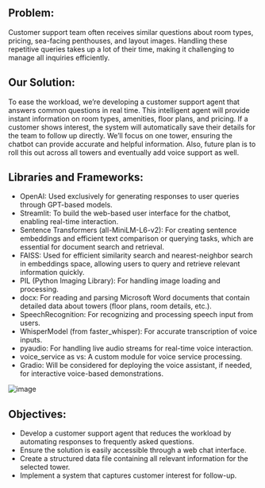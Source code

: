 ## Problem:
Customer support team often receives similar questions about room types, pricing, sea-facing penthouses, and layout images. Handling these repetitive queries takes up a lot of their time, making it challenging to manage all inquiries efficiently.

## Our Solution:
To ease the workload, we’re developing a customer support agent that answers common questions in real time. This intelligent agent will provide instant information on room types, amenities, floor plans, and pricing. If a customer shows interest, the system will automatically save their details for the team to follow up directly. We’ll focus on one tower, ensuring the chatbot can provide accurate and helpful information. Also, future plan is to roll this out across all towers and eventually add voice support as well.

## Libraries and Frameworks:
 - OpenAI: Used exclusively for generating responses to user queries through GPT-based models.
 - Streamlit: To build the web-based user interface for the chatbot, enabling real-time interaction.
 - Sentence Transformers (all-MiniLM-L6-v2): For creating sentence embeddings and efficient text comparison or querying tasks, which are essential for document search and retrieval.
 - FAISS: Used for efficient similarity search and nearest-neighbor search in embeddings space, allowing users to query and retrieve relevant information quickly.
 - PIL (Python Imaging Library): For handling image loading and processing.
 - docx: For reading and parsing Microsoft Word documents that contain detailed data about towers (floor plans, room details, etc.).
 - SpeechRecognition: For recognizing and processing speech input from users.
 - WhisperModel (from faster_whisper): For accurate transcription of voice inputs.
 - pyaudio: For handling live audio streams for real-time voice interaction.
 - voice_service as vs: A custom module for voice service processing.
 - Gradio: Will be considered for deploying the voice assistant, if needed, for interactive voice-based demonstrations.


![image](https://github.com/user-attachments/assets/90ec55b6-8c93-49ee-96bc-0a8814daae43)

## Objectives:
- Develop a customer support agent that reduces the workload by automating responses to frequently asked questions.
- Ensure the solution is easily accessible through a web chat interface.
- Create a structured data file containing all relevant information for the selected tower.
- Implement a system that captures customer interest for follow-up.

